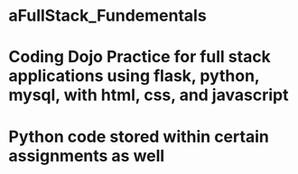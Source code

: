 # aFullStack_Fundementals
# Coding Dojo Practice for full stack applications using flask, python, mysql, with html, css, and javascript
# Python code stored within certain assignments as well